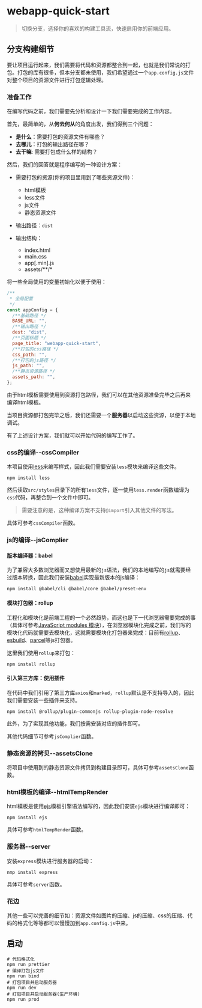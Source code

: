 # webapp-quick-start

> 切换分支，选择你的喜欢的构建工具流，快速启用你的前端应用。

## 分支构建细节

要让项目运行起来，我们需要将代码和资源都整合到一起，也就是我们常说的打包。打包的库有很多，但本分支都未使用，我们希望通过一个`app.config.js`文件对整个项目的资源文件进行打包逻辑处理。

### 准备工作

在编写代码之前，我们需要先分析和设计一下我们需要完成的工作内容。

首先，最简单的，从**何去何从**的角度出发，我们得到三个问题：

+ **是什么**：需要打包的资源文件有哪些？
+ **去哪儿**：打包的输出路径在哪？
+ **去干嘛**: 需要打包成什么样的结构？

然后，我们的回答就是程序编写的一种设计方案：

+ 需要打包的资源(你的项目里用到了哪些资源文件)：

  + html模板
  + less文件
  + js文件
  + 静态资源文件
+ 输出路径：`dist`
+ 输出结构：

  + index.html
  + main.css
  + app[.min].js
  + assets/\*\*/\*

将一些全局使用的变量初始化以便于使用：

```js
/**
 * 全局配置
 */
const appConfig = {
  /**基础路径 */
  BASE_URL: "",
  /**输出路径 */
  dest: "dist",
  /**页面标题 */
  page_title: "webapp-quick-start",
  /**打包的css路径 */
  css_path: "",
  /**打包的js路径 */
  js_path: "",
  /**静态资源路径 */
  assets_path: "",
};
```

由于html模板需要使用到资源打包路径，我们可以在其他资源准备完毕之后再来编译html模板。

当项目资源都打包完毕之后，我们还需要一个**服务器**以启动这些资源，以便于本地调试。

有了上述设计方案，我们就可以开始代码的编写工作了。

### css的编译--cssCompiler

本项目使用[less](https://less.bootcss.com/)来编写样式，因此我们需要安装`less`模块来编译这些文件。

```
npm install less
```

然后读取`src/styles`目录下的所有`less`文件，逐一使用`less.render`函数编译为`css`代码，再整合到一个文件中即可。

> 需要注意的是，这种编译方案不支持`@import`引入其他文件的写法。

具体可参考`cssCompiler`函数。

### js的编译--jsComplier

#### 版本编译器：babel

为了兼容大多数浏览器而又想使用最新的`js`语法，我们的本地编写的`js`就需要经过版本转换，因此我们安装[babel](https://babel.docschina.org/)实现最新版本的js编译：

```shell
npm install @babel/cli @babel/core @babel/preset-env
```

#### 模块打包器：rollup

工程化和模块化是前端工程的一个必然趋势，而这也是下一代浏览器需要完成的事（具体可参考[JavaScript modules 模块](https://developer.mozilla.org/zh-CN/docs/Web/JavaScript/Guide/Modules)），在浏览器模块化完成之前，我们写的模块化代码就需要去模块化，这就需要模块化打包器来完成：目前有[rollup](https://www.rollupjs.com/)、[esbuild](https://esbuild.docschina.org/)、[parcel](https://parceljs.org/)等js打包器。

这里我们使用`rollup`来打包：

```npm
npm install rollup
```

#### 引入第三方库：使用插件

在代码中我们引用了第三方库`axios`和`marked`，`rollup`默认是不支持导入的，因此我们需要安装一些插件来支持。

```npm
npm install @rollup/plugin-commonjs rollup-plugin-node-resolve
```

此外，为了实现其他功能，我们按需安装对应的插件即可。

其他代码细节可参考`jsComplier`函数。

### 静态资源的拷贝--assetsClone

将项目中使用到的静态资源文件拷贝到构建目录即可，具体可参考`assetsClone`函数。

### html模板的编译--htmlTempRender

html模板是使用[ejs](https://ejs.bootcss.com/)模板引擎语法编写的，因此我们安装`ejs`模块进行编译即可：

```npm
npm install ejs
```

具体可参考`htmlTempRender`函数。

### 服务器--server

安装`express`模块进行服务器的启动：

```shell
nmp install express
```

具体可参考`server`函数。

### 花边

其他一些可以完善的细节如：资源文件如图片的压缩、js的压缩、css的压缩、代码的格式化等等都可以慢慢加到`app.config.js`中来。

## 启动

```shell
# 代码格式化
npm run prettier
# 编译打包js文件
npm run bind
# 打包项目并启动服务器
npm run dev
# 打包项目并启动服务器(生产环境)
npm run prod
```